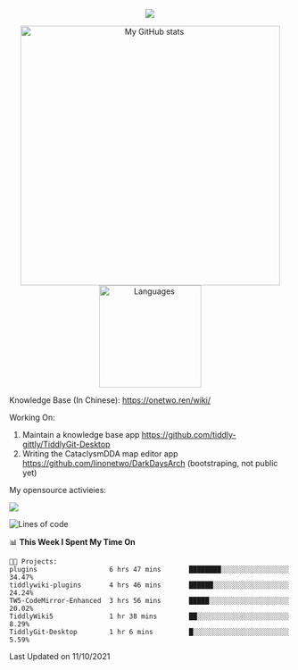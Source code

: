 <a href="https://github.com/linonetwo">
    <p align="center">
        <img src="https://github-profile-trophy.vercel.app/?username=linonetwo&column=7&theme=onedark"/>
    </p>
</a>
<a align="center" href="https://github.com/linonetwo">
  <p align="center">
    <img src="https://github-readme-stats.vercel.app/api?username=linonetwo&show_icons=true&count_private=true" alt="My GitHub stats" width="465"/>
    <img src="https://github-readme-stats.vercel.app/api/top-langs/?username=linonetwo&layout=compact&langs_count=10" alt="Languages" height="183">
  </p>
</a>

Knowledge Base (In Chinese): https://onetwo.ren/wiki/

Working On: 

1. Maintain a knowledge base app https://github.com/tiddly-gittly/TiddlyGit-Desktop
1. Writing the CataclysmDDA map editor app https://github.com/linonetwo/DarkDaysArch (bootstraping, not public yet)

My opensource activieies:

![](https://visitor-badge.glitch.me/badge?page_id=linonetwo.linonetwo)

<!--START_SECTION:waka-->
![Lines of code](https://img.shields.io/badge/From%20Hello%20World%20I%27ve%20Written-2.6%20million%20lines%20of%20code-blue)

📊 **This Week I Spent My Time On** 

```text
🐱‍💻 Projects: 
plugins                  6 hrs 47 mins       ████████░░░░░░░░░░░░░░░░░   34.47% 
tiddlywiki-plugins       4 hrs 46 mins       ██████░░░░░░░░░░░░░░░░░░░   24.24% 
TW5-CodeMirror-Enhanced  3 hrs 56 mins       █████░░░░░░░░░░░░░░░░░░░░   20.02% 
TiddlyWiki5              1 hr 38 mins        ██░░░░░░░░░░░░░░░░░░░░░░░   8.29% 
TiddlyGit-Desktop        1 hr 6 mins         █░░░░░░░░░░░░░░░░░░░░░░░░   5.59%

```


 Last Updated on 11/10/2021
<!--END_SECTION:waka-->
